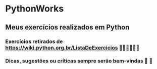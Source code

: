 # PythonWorks

## Meus exercícios realizados em Python
### Exercícios retirados de https://wiki.python.org.br/ListaDeExercicios 👷‍♂️👷‍♂️👷‍♂️

### Dicas, sugestões ou críticas sempre serão bem-vindas 🤙 🤙

